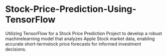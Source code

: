 # Stock-Price-Prediction-Using-TensorFlow
Utilizing TensorFlow for a Stock Price Prediction Project to develop a robust machinelearning model that analyzes Apple Stock market data, enabling accurate short-termstock price forecasts for informed investment decisions.
